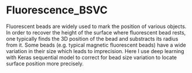 # Fluorescence_BSVC
Fluorescent beads are widely used to mark the position of various objects. In order to recover the height of the surface where fluorescent bead rests, one typically finds the 3D position of the bead and substracts its radius from it. Some beads (e.g. typical magnetic fluorescent beads) have a wide variation in their size which leads to imprecision. Here I use deep learning with Keras sequential model to correct for bead size variation to locate surface position more precisely.
